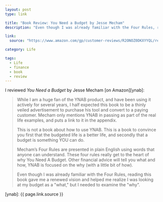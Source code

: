 ```yaml
---
layout: post
type: link

title: "Book Review: You Need a Budget by Jesse Mecham"
description: "Even though I was already familiar with the Four Rules, reading this book gave me a renewed vision and helped me realize I was looking at my budget as a what but I needed to examine the why."

link:
  source: "https://www.amazon.com/gp/customer-reviews/R2ONOZ0DKXYYQL/ref=cm_cr_getr_d_rvw_ttl?ie=UTF8&ASIN=0062567586"

category: Life

tags:
  - Life
  - finance
  - book
  - review
---
```


I reviewed _You Need a Budget_ by Jesse Mecham [on Amazon][ynab]:

> While I am a huge fan of the YNAB product, and have been using it actively for
> several years, I half expected this book to be a thinly veiled advertisement
> to purchase his tool and convert to a paying customer. Mecham only mentions
> YNAB in passing as part of the real life examples, and puts a link to it in
> the appendix.
>
> This is not a book about how to use YNAB. This is a book to convince you first
> that the budgeted life is a better life, and secondly that a budget is
> something YOU can do.
>
> Mecham’s Four Rules are presented in plain English using words that anyone can
> understand. These four rules really get to the heart of why You Need A Budget.
> Other financial advice will tell you what and how, YNAB is focused on the why
> (with a little bit of how).
>
> Even though I was already familiar with the Four Rules, reading this book gave
> me a renewed vision and helped me realize I was looking at my budget as a
> "what," but I needed to examine the "why".

[ynab]: {{ page.link.source }}
